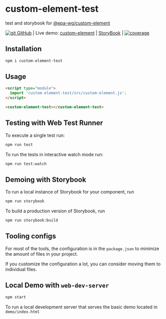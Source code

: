 # custom-element-test
test and storybook for [@epa-wg/custom-element](https://github.com/EPA-WG/custom-element) 

[![git][github-image] GitHub][git-url]
| Live demo: [custom-element][demo-url]
| [StoryBook][storybook-url]
| [![coverage][coverage-image]][coverage-url]

## Installation

```bash
npm i custom-element-test
```

## Usage

```html
<script type="module">
  import 'custom-element-test/src/custom-element.js';
</script>

<custom-element-test></custom-element-test>
```

## Testing with Web Test Runner

To execute a single test run:

```bash
npm run test
```

To run the tests in interactive watch mode run:

```bash
npm run test:watch
```

## Demoing with Storybook

To run a local instance of Storybook for your component, run

```bash
npm run storybook
```

To build a production version of Storybook, run

```bash
npm run storybook:build
```


## Tooling configs

For most of the tools, the configuration is in the `package.json` to minimize the amount of files in your project.

If you customize the configuration a lot, you can consider moving them to individual files.

## Local Demo with `web-dev-server`

```bash
npm start
```

To run a local development server that serves the basic demo located in `demo/index.html`

[git-url]:        https://github.com/EPA-WG/custom-element
[github-image]:   https://cdnjs.cloudflare.com/ajax/libs/octicons/8.5.0/svg/mark-github.svg
[demo-url]:       https://unpkg.com/@epa-wg/custom-element-test@0.0.5/dist/index.html
[storybook-url]:  https://unpkg.com/@epa-wg/custom-element-test@0.0.5/storybook-static/index.html?path=/story/welcome--introduction
[coverage-image]: https://unpkg.com/@epa-wg/custom-element-test@0.0.5/coverage/coverage.svg
[coverage-url]:   https://unpkg.com/@epa-wg/custom-element-test@0.0.5/coverage/lcov-report/index.html
